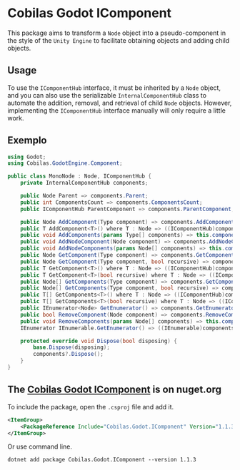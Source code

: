 # Cobilas Godot IComponent
This package aims to transform a `Node` object into a pseudo-component in the style of the `Unity Engine` to facilitate obtaining objects and adding child objects.

## Usage
To use the `IComponentHub` interface, it must be inherited by a `Node` object, and you can also use the serializable `InternalComponentHub` class to automate the addition, removal, and retrieval of child `Node` objects.
However, implementing the `IComponentHub` interface manually will only require a little work.

## Exemplo
```c#
using Godot;
using Cobilas.GodotEngine.Component;

public class MonoNode : Node, IComponentHub {
    private InternalComponentHub components;

    public Node Parent => components.Parent;
    public int ComponentsCount => components.ComponentsCount;
    public IComponentHub ParentComponent => components.ParentComponent;

    public Node AddComponent(Type component) => components.AddComponent(component);
    public T AddComponent<T>() where T : Node => ((IComponentHub)components).AddComponent<T>();
    public void AddComponents(params Type[] components) => this.components.AddComponents(components);
    public void AddNodeComponent(Node component) => components.AddNodeComponent(component);
    public void AddNodeComponents(params Node[] components) => this.components.AddNodeComponents(components);
    public Node GetComponent(Type component) => components.GetComponent(component);
    public Node GetComponent(Type component, bool recursive) => components.GetComponent(component, recursive);
    public T GetComponent<T>() where T : Node => ((IComponentHub)components).GetComponent<T>();
    public T GetComponent<T>(bool recursive) where T : Node => ((IComponentHub)components).GetComponent<T>(recursive);
    public Node[] GetComponents(Type component) => components.GetComponents(component);
    public Node[] GetComponents(Type component, bool recursive) => components.GetComponents(component, recursive);
    public T[] GetComponents<T>() where T : Node => ((IComponentHub)components).GetComponents<T>();
    public T[] GetComponents<T>(bool recursive) where T : Node => ((IComponentHub)components).GetComponents<T>(recursive);
    public IEnumerator<Node> GetEnumerator() => components.GetEnumerator();
    public bool RemoveComponent(Node component) => components.RemoveComponent(component);
    public void RemoveComponents(params Node[] components) => this.components.RemoveComponents(components);
    IEnumerator IEnumerable.GetEnumerator() => ((IEnumerable)components).GetEnumerator();

    protected override void Dispose(bool disposing) {
        base.Dispose(disposing);
        components?.Dispose();
    }
}
```

## The [Cobilas Godot IComponent](https://www.nuget.org/packages/Cobilas.Godot.IComponent/) is on nuget.org
To include the package, open the `.csproj` file and add it.
```xml
<ItemGroup>
	<PackageReference Include="Cobilas.Godot.IComponent" Version="1.1.3" />
</ItemGroup>
```
Or use command line.
```
dotnet add package Cobilas.Godot.IComponent --version 1.1.3
```